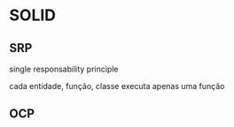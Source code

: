 # SOLID

## SRP 
single responsability principle

cada entidade, função, classe executa apenas uma função


## OCP